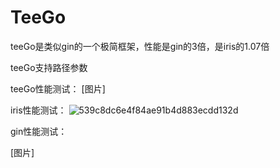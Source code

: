# TeeGo

teeGo是类似gin的一个极简框架，性能是gin的3倍，是iris的1.07倍


teeGo支持路径参数


teeGo性能测试：
[图片]


iris性能测试：
![539c8dc6e4f84ae91b4d883ecdd132d](https://github.com/teemoyangyyq/TeeGo/assets/33918440/09eebac4-8933-45a5-94ae-585265eb3f26)



gin性能测试：

[图片]
